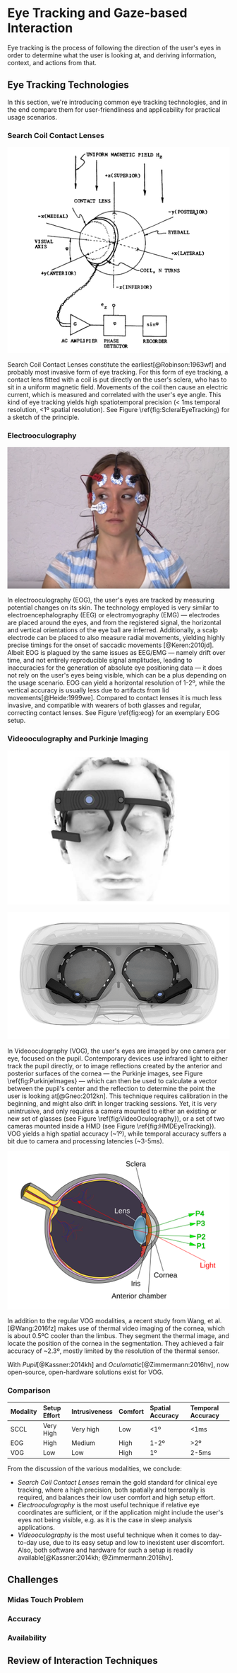 # Eye Tracking and Gaze-based Interaction

Eye tracking is the process of following the direction of the user's eyes in order to determine what the user is looking at, and deriving information, context, and actions from that. 

## Eye Tracking Technologies

In this section, we're introducing common eye tracking technologies, and in the end compare them for user-friendliness and applicability for practical usage scenarios.

### Search Coil Contact Lenses

![Scleral search coil contact lens eye tracking schematic, reproduced from [@Robinson:1963wf].\label{fig:ScleralEyeTracking}](./figures/ScleralEyeTracking.png)

Search Coil Contact Lenses constitute the earliest[@Robinson:1963wf] and probably most invasive form of eye tracking. For this form of eye tracking, a contact lens fitted with a coil is put directly on the user's sclera, who has to sit in a uniform magnetic field. Movements of the coil then cause an electric current, which is measured and correlated with the user's eye angle. This kind of eye tracking yields high spatiotemporal precision (< 1ms temporal resolution, <1º spatial resolution). See Figure \ref{fig:ScleralEyeTracking} for a sketch of the principle.

### Electrooculography

![Electrooculography in use, still image reproduced from [Biopac Student Lab, youtube.com/watch?v=-QXGiZBDkUw](https://www.youtube.com/watch?v=-QXGiZBDkUw)\label{fig:eog}](./figures/Electrooculography.png)

In electrooculography (EOG), the user's eyes are tracked by measuring potential changes on its skin. The technology employed is very similar to electroencephalography (EEG) or electromyography (EMG) — electrodes are placed around the eyes, and from the registered signal, the horizontal and vertical orientations of the eye ball are inferred. Additionally, a scalp electrode can be placed to also measure radial movements, yielding highly precise timings for the onset of saccadic movements [@Keren:2010jd]. Albeit EOG is plagued by the same issues as EEG/EMG — namely drift over time, and not entirely reproducible signal amplitudes, leading to inaccuracies for the generation of absolute eye positioning data — it does not rely on the user's eyes being visible, which can be a plus depending on the usage scenario. EOG can yield a horizontal resolution of 1-2º, while the vertical accuracy is usually less due to artifacts from lid movements[@Heide:1999we]. Compared to contact lenses it is much less invasive, and compatible with wearers of both glasses and regular, correcting contact lenses. See Figure \ref{fig:eog} for an exemplary EOG setup.

### Videooculography and Purkinje Imaging

![Videooculography exemplified by the Pupil Pro headset, image reproduced from [@Kassner:2014kh].\label{fig:VideoOculography}](./figures/PupilEyeTracker.png)

![Videooculography using a HMD-based eye tracker from Pupil Labs, mounted on an HTC Vive. Image reproduced from [pupil-labs.com/vr-ar](https://pupil-labs.com/vr-ar/).\label{fig:HMDEyeTracking}](./figures/PupilEyeTrackerHMD.png)

In Videooculography (VOG), the user's eyes are imaged by one camera per eye, focused on the pupil. Contemporary devices use infrared light to either track the pupil directly, or to image reflections created by the anterior and posterior surfaces of the cornea — the Purkinje images, see Figure \ref{fig:PurkinjeImages} — which can then be used to calculate a vector between the pupil's center and the reflection to determine the point the user is looking at[@Gneo:2012kn]. This technique requires calibration in the beginning, and might also drift in longer tracking sessions. Yet, it is very unintrusive, and only requires a camera mounted to either an existing or new set of glasses (see Figure \ref{fig:VideoOculography}), or a set of two cameras mounted inside a HMD (see Figure \ref{fig:HMDEyeTracking}). VOG yields a high spatial accuracy (~1º), while temporal accuracy suffers a bit due to camera and processing latencies (~3-5ms).

![Purkinje images P1 to P4: _P1_, reflection on anterior corneal surface; _P2_, reflection on the posterior corneal surface; _P3_, reflection on the anterior surface of the lens; _P4_, reflection on posterior surface of the lens. Image (cc) by Z22, [commons.wikimedia.org/wiki/File:Diagram_of_four_Purkinje_images.svg](https://commons.wikimedia.org/wiki/File:Diagram_of_four_Purkinje_images.svg)](./figures/PurkinjeImages.png)

In addition to the regular VOG modalities, a recent study from Wang, et al.[@Wang:2016fz] makes use of thermal video imaging of the cornea, which is about 0.5ºC cooler than the limbus. They segment the thermal image, and locate the position of the cornea in the segmentation. They achieved a fair accuracy of ~2.3º, mostly limited by the resolution of the thermal sensor.

With _Pupil_[@Kassner:2014kh] and _Oculomatic_[@Zimmermann:2016hv], now  open-source, open-hardware solutions exist for VOG.

### Comparison

| Modality | Setup Effort | Intrusiveness | Comfort | Spatial Accuracy | Temporal Accuracy |
|:--|:--|:--|:--|:--|:--|
| SCCL | Very High | Very high | Low | <1º | <1ms |
| EOG | High | Medium | High | 1-2º | >2º |
| VOG | Low | Low | High | 1º | 2-5ms |

From the discussion of the various modalities, we conclude:

* _Search Coil Contact Lenses_ remain the gold standard for clinical eye tracking, where a high precision, both spatially and temporally is required, and balances their low user comfort and high setup effort.
* _Electrooculography_ is the most useful technique if relative eye coordinates are sufficient, or if the application might include the user's eyes not being visible, e.g. as it is the case in sleep analysis applications.
* _Videooculography_ is the most useful technique when it comes to day-to-day use, due to its easy setup and low to inexistent user discomfort. Also, both software and hardware for such a setup is readily available[@Kassner:2014kh; @Zimmermann:2016hv].

## Challenges

### Midas Touch Problem

### Accuracy

### Availability

## Review of Interaction Techniques

